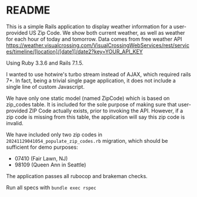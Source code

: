 # README

This is a simple Rails application to display weather information for a user-provided US Zip Code.
We show both current weather, as well as weather for each hour of today and tomorrow.
Data comes from free weather API https://weather.visualcrossing.com/VisualCrossingWebServices/rest/services/timeline/[location]/[date1]/date2?key=YOUR_API_KEY

Using Ruby 3.3.6 and Rails 7.1.5.

I wanted to use hotwire's turbo stream instead of AJAX, which required rails 7+.
In fact, being a trivial single page application, it does not include a single line of custom Javascript.

We have only one static model (named ZipCode) which is based on zip_codes table.
It is included for the sole purpose of making sure that user-provided ZIP Code actually exists, prior to invoking the API.
However, if a zip code is missing from this table, the application will say this zip code is invalid.

We have included only two zip codes in `20241129041054_populate_zip_codes.rb` migration, which should be sufficient for demo purposes:
  - 07410 (Fair Lawn, NJ) 
  - 98109 (Queen Ann in Seattle)

The application passes all rubocop and brakeman checks.

Run all specs with `bundle exec rspec`
